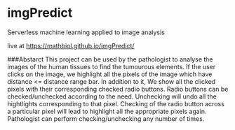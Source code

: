 # imgPredict
Serverless machine learning applied to image analysis

live at https://mathbiol.github.io/imgPredict/

###Abstarct
This project can be used by the pathologist to analyse the images of the human tissues to find the tumourous elements. If the user clicks on the image, we highlight all the pixels of the image which have distance <= distance range bar. In addition to it, We show all the clicked pixels with their corresponding checked radio buttons. Radio buttons can be checked/unchecked according to the need. Unchecking will undo all the hightlights corresponding to that pixel. Checking of the radio button across a particular pixel will lead to highlight all the appropriate pixels again. Pathologist can perform checking/unchecking any number of times.

